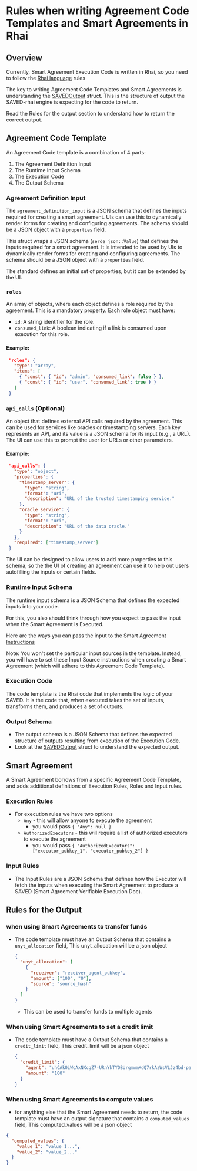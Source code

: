 # Rules when writing Agreement Code Templates and Smart Agreements in Rhai

## Overview

Currently, Smart Agreement Execution Code is written in Rhai, so you need to follow the [Rhai language](https://rhai.rs/) rules

The key to writing Agreement Code Templates and Smart Agreements is understanding the [SAVEDOutput](https://docs.rs/saved_engine/latest/saved_engine/types/entries/saved/saved_output/struct.SAVEDOutput.html) struct. This is the structure of output the SAVED-rhai engine is expecting for the code to return.

Read the Rules for the output section to understand how to return the correct output.

## Agreement Code Template

An Agreement Code template is a combination of 4 parts:

1. The Agreement Definition Input
2. The Runtime Input Schema
3. The Execution Code
4. The Output Schema

### Agreement Definition Input

The `agreement_definition_input` is a JSON schema that defines the inputs required for creating a smart agreement. UIs can use this to dynamically render forms for creating and configuring agreements. The schema should be a JSON object with a `properties` field.

This struct wraps a JSON schema (`serde_json::Value`) that defines the inputs required for a smart agreement.
It is intended to be used by UIs to dynamically render forms for creating and configuring agreements.
The schema should be a JSON object with a `properties` field.

The standard defines an initial set of properties, but it can be extended by the UI.

### `roles`

An array of objects, where each object defines a role required by the agreement. This is a mandatory property.
Each role object must have:

- `id`: A string identifier for the role.
- `consumed_link`: A boolean indicating if a link is consumed upon execution for this role.

#### Example:

```json
 "roles": {
   "type": "array",
   "items": [
     { "const": { "id": "admin", "consumed_link": false } },
     { "const": { "id": "user", "consumed_link": true } }
   ]
 }
```

### `api_calls` (Optional)

An object that defines external API calls required by the agreement.
This can be used for services like oracles or timestamping servers.
Each key represents an API, and its value is a JSON schema for its input (e.g., a URL).
The UI can use this to prompt the user for URLs or other parameters.

#### Example:

```json
 "api_calls": {
   "type": "object",
   "properties": {
     "timestamp_server": {
       "type": "string",
       "format": "uri",
       "description": "URL of the trusted timestamping service."
     },
     "oracle_service": {
       "type": "string",
       "format": "uri",
       "description": "URL of the data oracle."
     }
   },
   "required": ["timestamp_server"]
 }
```

The UI can be designed to allow users to add more properties to this schema,
so the the UI of creating an agreement can use it to help out users autofilling the inputs or certain fields.

### Runtime Input Schema

The runtime input schema is a JSON Schema that defines the expected inputs into your code.

For this, you also should think through how you expect to pass the input when the Smart Agreement is Executed.

Here are the ways you can pass the input to the Smart Agreement [Instructions](https://docs.rs/saved_engine/latest/saved_engine/types/entries/smart_agreement/rules/enum.Instruction.html)

Note: You won't set the particular input sources in the template. Instead, you will have to set these Input Source instructions when creating a Smart Agreement (which will adhere to this Agreement Code Template).

### Execution Code

The code template is the Rhai code that implements the logic of your SAVED. It is the code that, when executed takes the set of inputs, transforms them, and produces a set of outputs.

### Output Schema

- The output schema is a JSON Schema that defines the expected structure of outputs resulting from execution of the Execution Code.
- Look at the [SAVEDOutput](https://docs.rs/saved_engine/latest/saved_engine/types/entries/saved/saved_output/struct.SAVEDOutput.html) struct to understand the expected output.

## Smart Agreement

A Smart Agreement borrows from a specific Agreement Code Template, and adds additional definitions of Execution Rules, Roles and Input rules.

### Execution Rules

- For execution rules we have two options
  - `Any` - this will allow anyone to execute the agreement
    - you would pass `{ "Any": null }`
  - `AuthorizedExecutors` - this will require a list of authorized executors to execute the agreement
    - you would pass `{ "AuthorizedExecutors": ["executor_pubkey_1", "executor_pubkey_2"] }`

### Input Rules

- The Input Rules are a JSON Schema that defines how the Executor will fetch the inputs when executing the Smart Agreement to produce a SAVED (Smart Agreement Verifiable Execution Doc).

## Rules for the Output

### when using Smart Agreements to transfer funds

- The code template must have an Output Schema that contains a `unyt_allocation` field, This unyt_allocation will be a json object

  ```json
  {
    "unyt_allocation": [
      {
        "receiver": "receiver_agent_pubkey",
        "amount": ["100", "0"],
        "source": "source_hash"
      }
    ]
  }
  ```

  - This can be used to transfer funds to multiple agents

### When using Smart Agreements to set a credit limit

- The code template must have a Output Schema that contains a `credit_limit` field, This credit_limit will be a json object

  ```json
  {
    "credit_limit": {
      "agent": "uhCAk0iWcAxNXcgZ7-URnYkTYOBUrgmwmXdQ7rkAzWsVLJz4bd-pa",
      "amount": "100"
    }
  }
  ```

### When using Smart Agreements to compute values

- for anything else that the Smart Agreement needs to return, the code template must have an output signature that contains a `computed_values` field, This computed_values will be a json object

```json
{
  "computed_values": {
    "value_1": "value_1...",
    "value_2": "value_2..."
  }
}
```
